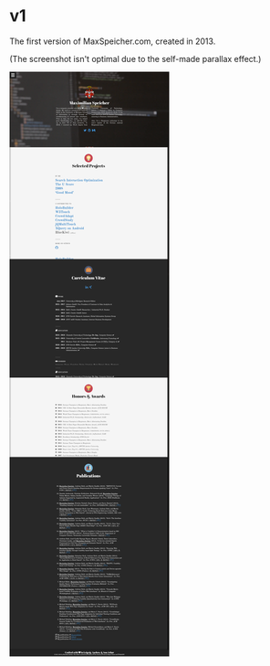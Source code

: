 # v1
The first version of MaxSpeicher.com, created in 2013.

(The screenshot isn't optimal due to the self-made parallax effect.)

![Screenshot of V1 of my portfolio](screencapture-maxspeicher-v1-2020-10-01-20_14_27.png)
